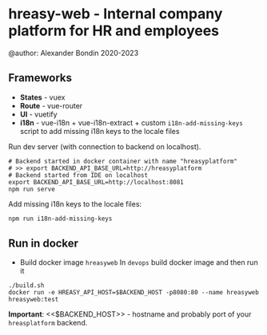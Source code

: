 # hreasy-web - Internal company platform for HR and employees

@author: Alexander Bondin 2020-2023

## Frameworks

- **States** - vuex
- **Route** - vue-router
- **UI** - vuetify
- **i18n** - vue-i18n + vue-i18n-extract + custom `i18n-add-missing-keys` script to add missing i18n keys to the locale files

Run dev server (with connection to backend on localhost).
```shell
# Backend started in docker container with name "hreasyplatform"
# >> export BACKEND_API_BASE_URL=http://hreasyplatform
# Backend started from IDE on localhost
export BACKEND_API_BASE_URL=http://localhost:8081
npm run serve
```

Add missing i18n keys to the locale files:
```sh
npm run i18n-add-missing-keys
```

## Run in docker

- Build docker image `hreasyweb`
In `devops` build docker image and then run it
```shell script
./build.sh
docker run -e HREASY_API_HOST=$BACKEND_HOST -p8080:80 --name hreasyweb hreasyweb:test
```

**Important**: <<$BACKEND_HOST>> - hostname and probably port of your `hreasplatform` backend. 

